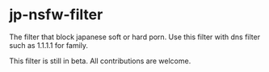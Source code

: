 # jp-nsfw-filter
The filter that block japanese soft or hard porn. Use this filter with dns filter such as 1.1.1.1 for family.

This filter is still in beta. All contributions are welcome.
